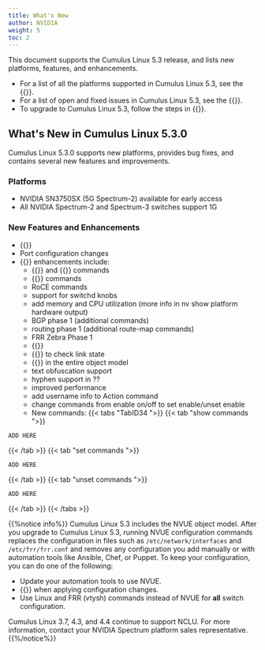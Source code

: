 ```yaml
---
title: What's New
author: NVIDIA
weight: 5
toc: 2
---
```

This document supports the Cumulus Linux 5.3 release, and lists new platforms, features, and enhancements.

- For a list of all the platforms supported in Cumulus Linux 5.3, see the {{<exlink url="www.nvidia.com/en-us/networking/ethernet-switching/hardware-compatibility-list/" text="Hardware Compatibility List (HCL)">}}.
- For a list of open and fixed issues in Cumulus Linux 5.3, see the {{<link title="Cumulus Linux 5.3 Release Notes" text="Cumulus Linux 5.3 Release Notes">}}.
- To upgrade to Cumulus Linux 5.3, follow the steps in {{<link url="Upgrading-Cumulus-Linux">}}.
<!-- vale off -->
## What's New in Cumulus Linux 5.3.0
<!-- vale on -->
Cumulus Linux 5.3.0 supports new platforms, provides bug fixes, and contains several new features and improvements.

### Platforms

- NVIDIA SN3750SX (5G Spectrum-2) available for early access
- All NVIDIA Spectrum-2 and Spectrum-3 switches support 1G

### New Features and Enhancements

<!-- - Refactor port configuration-->
- {{<link url="Quality-of-Service/#ptp-shaping" text="PTP shaper for Spectrum-1">}}
- Port configuration changes
- {{<link url="NVUE-Object-Model" text="NVUE">}} enhancements include:
  - {{<link url="Configure-SNMP" text="SNMP Server">}} and {{<link url="Configure-SNMP-Traps" text="SNMP trap">}} commands
  - {{<link url="Optional-BGP-Configuration/#bgp-dynamic-neighbors" text="BGP dynamic neighbor">}} commands
  - RoCE commands
  - support for switchd knobs
  - add memory and CPU utilization (more info in nv show platform hardware output)
  - BGP phase 1 (additional commands)
  - routing phase 1 (additional route-map commands)
  - FRR Zebra Phase 1
  - {{<link title="What Just Happened (WJH)" text="WJH commands">}}
  - {{<link url="Prescriptive-Topology-Manager-PTM/#check-link-state" text="PTM enable command">}} to check link state
  - {{<link url="NVUE-CLI/#search-for-a-specific-configuration" text="Search for a specific configuration">}} in the entire object model
  - text obfuscation support
  - hyphen support in ??
  - improved performance
  - add username info to Action command
  - change commands from enable on/off to set enable/unset enable
  - New commands:
   {{< tabs "TabID34 ">}}
{{< tab "show commands ">}}

```
ADD HERE
```

{{< /tab >}}
{{< tab "set commands ">}}

```
ADD HERE
```

{{< /tab >}}
{{< tab "unset commands ">}}

```
ADD HERE
```

{{< /tab >}}
{{< /tabs >}}

{{%notice info%}}
Cumulus Linux 5.3 includes the NVUE object model. After you upgrade to Cumulus Linux 5.3, running NVUE configuration commands replaces the configuration in files such as `/etc/network/interfaces` and `/etc/frr/frr.conf` and removes any configuration you add manually or with automation tools like Ansible, Chef, or Puppet. To keep your configuration, you can do one of the following:

- Update your automation tools to use NVUE.
- {{<link url="NVIDIA-User-Experience-NVUE/#configure-nvue-to-ignore-linux-files" text="Configure NVUE to ignore certain underlying Linux files">}} when applying configuration changes.
- Use Linux and FRR (vtysh) commands instead of NVUE for **all** switch configuration.

Cumulus Linux 3.7, 4.3, and 4.4 continue to support NCLU. For more information, contact your NVIDIA Spectrum platform sales representative.
{{%/notice%}}
